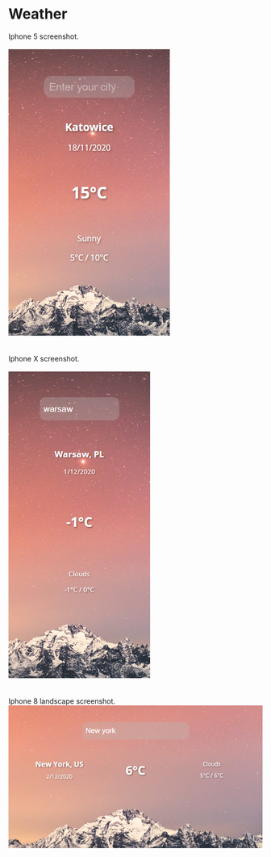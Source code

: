 # Weather
Iphone 5 screenshot.
<br />
<br />
![iphone5](www/screenshots/iphone5.png)
<br />
<br />
<br />
Iphone X screenshot.
<br />
<br />
![iphonex](www/screenshots/iphonex.png)
<br />
<br />
<br />
Iphone 8 landscape screenshot.
![landscape](www/screenshots/landscape.png)
